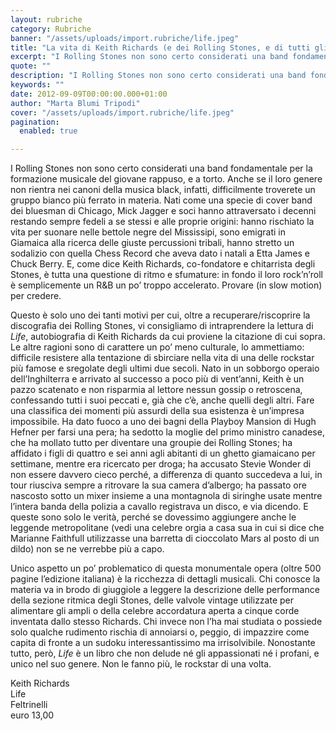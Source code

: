 ```yaml
---
layout: rubriche
category: Rubriche
banner: "/assets/uploads/import.rubriche/life.jpeg"
title: "La vita di Keith Richards (e dei Rolling Stones, e di tutti gli altri)"
excerpt: "I Rolling Stones non sono certo considerati una band fondamentale per la formazione musicale del giovane rappuso, e a torto. Anche se il loro genere non rientra nei canoni della musica black, infatti, difficilmente troverete un gruppo bianco più ferrato in materia. Nati come una specie di cover band dei bluesman di Chicago, Mick Jagger [&hellip"
quote: ""
description: "I Rolling Stones non sono certo considerati una band fondamentale per la formazione musicale del giovane rappuso, e a torto. Anche se il loro genere non rientra nei canoni della musica black, infatti, difficilmente troverete un gruppo bianco più ferrato in materia. Nati come una specie di cover band dei bluesman di Chicago, Mick Jagger [&hellip"
keywords: ""
date: 2012-09-09T00:00:00.000+01:00
author: "Marta Blumi Tripodi"
cover: "/assets/uploads/import.rubriche/life.jpeg"
pagination:
  enabled: true

---
```


I Rolling Stones non sono certo considerati una band fondamentale per la formazione musicale del giovane rappuso, e a torto. Anche se il loro genere non rientra nei canoni della musica black, infatti, difficilmente troverete un gruppo bianco più ferrato in materia. Nati come una specie di cover band dei bluesman di Chicago, Mick Jagger e soci hanno attraversato i decenni restando sempre fedeli a se stessi e alle proprie origini: hanno rischiato la vita per suonare nelle bettole negre del Mississipi, sono emigrati in Giamaica alla ricerca delle giuste percussioni tribali, hanno stretto un sodalizio con quella Chess Record che aveva dato i natali a Etta James e Chuck Berry. E, come dice Keith Richards, co-fondatore e chitarrista degli Stones, è tutta una questione di ritmo e sfumature: in fondo il loro rock’n’roll è semplicemente un R&B un po’ troppo accelerato. Provare (in slow motion) per credere.

Questo è solo uno dei tanti motivi per cui, oltre a recuperare/riscoprire la discografia dei Rolling Stones, vi consigliamo di intraprendere la lettura di _Life_, autobiografia di Keith Richards da cui proviene la citazione di cui sopra. Le altre ragioni sono di carattere un po’ meno culturale, lo ammettiamo: difficile resistere alla tentazione di sbirciare nella vita di una delle rockstar più famose e sregolate degli ultimi due secoli. Nato in un sobborgo operaio dell’Inghilterra e arrivato al successo a poco più di vent’anni, Keith è un pazzo scatenato e non risparmia al lettore nessun gossip o retroscena, confessando tutti i suoi peccati e, già che c’è, anche quelli degli altri. Fare una classifica dei momenti più assurdi della sua esistenza è un’impresa impossibile. Ha dato fuoco a uno dei bagni della Playboy Mansion di Hugh Hefner per farsi una pera; ha sedotto la moglie del primo ministro canadese, che ha mollato tutto per diventare una groupie dei Rolling Stones; ha affidato i figli di quattro e sei anni agli abitanti di un ghetto giamaicano per settimane, mentre era ricercato per droga; ha accusato Stevie Wonder di non essere davvero cieco perché, a differenza di quanto succedeva a lui, in tour riusciva sempre a ritrovare la sua camera d’albergo; ha passato ore nascosto sotto un mixer insieme a una montagnola di siringhe usate mentre l’intera banda della polizia a cavallo registrava un disco, e via dicendo. E queste sono solo le verità, perché se dovessimo aggiungere anche le leggende metropolitane (vedi una celebre orgia a casa sua in cui si dice che Marianne Faithfull utilizzasse una barretta di cioccolato Mars al posto di un dildo) non se ne verrebbe più a capo.

Unico aspetto un po’ problematico di questa monumentale opera (oltre 500 pagine l’edizione italiana) è la ricchezza di dettagli musicali. Chi conosce la materia va in brodo di giuggiole a leggere la descrizione delle performance della sezione ritmica degli Stones, delle valvole vintage utilizzate per alimentare gli ampli o della celebre accordatura aperta a cinque corde inventata dallo stesso Richards. Chi invece non l’ha mai studiata o possiede solo qualche rudimento rischia di annoiarsi o, peggio, di impazzire come capita di fronte a un sudoku interessantissimo ma irrisolvibile. Nonostante tutto, però, _Life_ è un libro che non delude né gli appassionati né i profani, e unico nel suo genere. Non le fanno più, le rockstar di una volta.

Keith Richards  
Life  
Feltrinelli  
euro 13,00